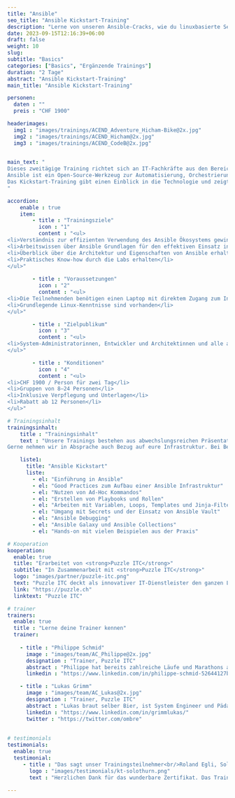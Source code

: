 ```yaml
---
title: "Ansible"
seo_title: "Ansible Kickstart-Training"
description: "Lerne von unseren Ansible-Cracks, wie du linuxbasierte Services konfigurieren und automatisieren kannst."
date: 2023-09-15T12:16:39+06:00
draft: false
weight: 10
slug: 
subtitle: "Basics"
categories: ["Basics", "Ergänzende Trainings"]
duration: "2 Tage"
abstract: "Ansible Kickstart-Training"
main_title: "Ansible Kickstart-Training"

personen: 
  daten : ""
  preis : "CHF 1900"

headerimages:
  img1 : "images/trainings/ACEND_Adventure_Hicham-Bike@2x.jpg"
  img2 : "images/trainings/ACEND_Hicham@2x.jpg"
  img3 : "images/trainings/ACEND_CodeB@2x.jpg"
  

main_text: "
Dieses zweitägige Training richtet sich an IT-Fachkräfte aus den Bereichen Systemadministration, Architektur und Softwareentwicklung, die fundierte Grundkenntnisse zu Ansible erwerben wollen.
Ansible ist ein Open-Source-Werkzeug zur Automatisierung, Orchestrierung und allgemeinen zur Konfiguration und Administration von Computern. Es kombiniert Softwareverteilung, Ad-hoc-Kommandoausführung und Konfigurationsmanagement. Die Verwaltung der Server erfolgt unter anderem über SSH und erfordert keinerlei zusätzliche Software auf dem zu verwaltenden System.
Das Kickstart-Training gibt einen Einblick in die Technologie und zeigt anhand von Hands-on-Labs, wie sich Ansible effizient nutzen lässt.
"

accordion:
    enable : true
    item:
        - title : "Trainingsziele"
          icon : "1"
          content : "<ul>
<li>Verständnis zur effizienten Verwendung des Ansible Ökosystems gewinnen</li>
<li>Arbeitswissen über Ansible Grundlagen für den effektiven Einsatz in der Praxis erhalten</li>
<li>Überblick über die Architektur und Eigenschaften von Ansible erhalten</li>
<li>Praktisches Know-how durch die Labs erhalten</li>
</ul>"
 
        - title : "Voraussetzungen"
          icon : "2"
          content : "<ul>
<li>Die Teilnehmenden benötigen einen Laptop mit direktem Zugang zum Internet</li>
<li>Grundlegende Linux-Kenntnisse sind vorhanden</li>
</ul>"

        - title : "Zielpublikum"
          icon : "3"
          content : "<ul>
<li>System-Administratorinnen, Entwickler und Architektinnen und alle anderen, die Ansible verstehen und für die Automatisierung einsetzen möchten.</li>
</ul>"

        - title : "Konditionen"
          icon : "4"
          content : "<ul>
<li>CHF 1900 / Person für zwei Tag</li>
<li>Gruppen von 8–24 Personen</li>
<li>Inklusive Verpflegung und Unterlagen</li>
<li>Rabatt ab 12 Personen</li>
</ul>"

# Trainingsinhalt
trainingsinhalt: 
    title : "Trainingsinhalt"
    text : "Unsere Trainings bestehen aus abwechslungsreichen Präsentationen und hands-on Labs, um deren Inhalt auf spannende Art und Weise zu uebermitteln.<br/>
Gerne nehmen wir in Absprache auch Bezug auf eure Infrastruktur. Bei Bedarf für weitere Inhalte können wir auf euren Wunsch hin Anpassungen vornehmen."

    liste1:
      title: "Ansible Kickstart"
      liste:
        - el: "Einführung in Ansible"
        - el: "Good Practices zum Aufbau einer Ansible Infrastruktur"
        - el: "Nutzen von Ad-Hoc Kommandos"
        - el: "Erstellen von Playbooks und Rollen"
        - el: "Arbeiten mit Variablen, Loops, Templates und Jinja-Filtern"
        - el: "Umgang mit Secrets und der Einsatz von Ansible Vault"
        - el: "Ansible Debugging"
        - el: "Ansible Galaxy und Ansible Collections"
        - el: "Hands-on mit vielen Beispielen aus der Praxis"

# Kooperation
kooperation:
  enable: true
  title: "Erarbeitet von <strong>Puzzle ITC</strong>"
  subtitle: "In Zusammenarbeit mit <strong>Puzzle ITC</strong>"
  logo: "images/partner/puzzle-itc.png"
  text: "Puzzle ITC deckt als innovativer IT-Dienstleister den ganzen Lebenszyklus von geschäftskritischen Anwendungen und Infrastrukturen ab. Dabei wird konsequent auf Open Source Technologien sowie modernste Methoden gesetzt. Verschiedene interdisziplinäre Teams arbeitet an Projekten in den Bereichen Beratung, Applikationen, Delivery, Infrastruktur und eigenen Open Source Lösungen."
  link: "https://puzzle.ch"
  linktext: "Puzzle ITC"

# trainer
trainers:
  enable: true
  title : "Lerne deine Trainer kennen"
  trainer:
  
    - title : "Philippe Schmid"
      image : "images/team/AC_Philippe@2x.jpg"
      designation : "Trainer, Puzzle ITC"
      abstract : "Philippe hat bereits zahlreiche Läufe und Marathons absolviert. In der Informatik mag er derartige Anstrengungen nicht, daher automatisiert er alles, was möglich ist."
      linkedin : "https://www.linkedin.com/in/philippe-schmid-52644127b/"

    - title : "Lukas Grimm"
      image : "images/team/AC_Lukas@2x.jpg"
      designation : "Trainer, Puzzle ITC"
      abstract : "Lukas braut selber Bier, ist System Engineer und Pädagoge. Damit stellt er den perfekten Archetyp eines acend Trainers dar."
      linkedin : "https://www.linkedin.com/in/grimmlukas/"
      twitter : "https://twitter.com/ombre"
      
      
# testimonials
testimonials:
  enable: true
  testimonial:
     - title : "Das sagt unser Trainingsteilnehmer<br/>Roland Egli, Solothurn"
       logo : "images/testimonials/kt-solothurn.png"
       text : "Herzlichen Dank für das wunderbare Zertifikat. Das Training war sehr lernreich und der Austausch mit den anderen Trainees empfand ich als sehr wertvoll. Toll organisiert."
      
---
```

